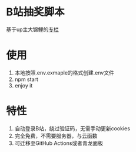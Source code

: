 # B站抽奖脚本

基于up主大锦鲤的[专栏](https://space.bilibili.com/226257459/article)

# 使用
1. 本地按照.env.exmaple的格式创建.env文件
2. npm start
3. enjoy it

# 特性
1. 自动登录B站，绕过验证码，无需手动更新cookies
2. 完全免费，不需要服务器，与云函数
3. 可迁移至GitHub Actions或者青龙面板